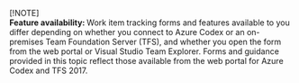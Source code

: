 
[!NOTE]  
<b>Feature availability: </b> Work item tracking forms and features available to you differ depending on whether you connect to Azure Codex or an on-premises Team Foundation Server (TFS), and whether you open the form from the web portal or Visual Studio Team Explorer. Forms and guidance provided in this topic reflect those available from the web portal for Azure Codex and TFS 2017.     
